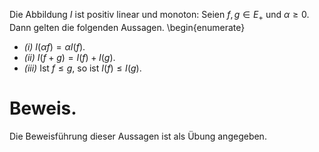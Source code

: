  Die Abbildung $I$ ist positiv linear und monoton: Seien $f, g \in E_+$ und $\alpha \geq 0$. Dann gelten die folgenden Aussagen. \begin{enumerate} 
 -  *(i)* $I(\alpha f) = \alpha I(f)$.
 - *(ii)* $I(f + g) = I(f) + I(g)$. 
 - *(iii)* Ist $f \leq g$, so ist $I(f) \leq I(g)$. 
 
# Beweis. 

Die Beweisführung dieser Aussagen ist als Übung angegeben.